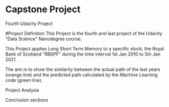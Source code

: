 # Capstone Project
Fourth Udacity Project

#Project Definition
This Project is the fourth and last project of the Udacity "Data Science" Nanodegree course.



This Project applies Long Short Term Memory to a specific stock, the Royal Bank of Scotland "RBSPF" during the time interval 1st Jan 2010 to 5th Jan 2021.

The aim is to show the similarity between the actual path of the last years (orange line) and the predicted path calculated by the Machine Learning code (green line).

Project Analysis


Conclusion sections

